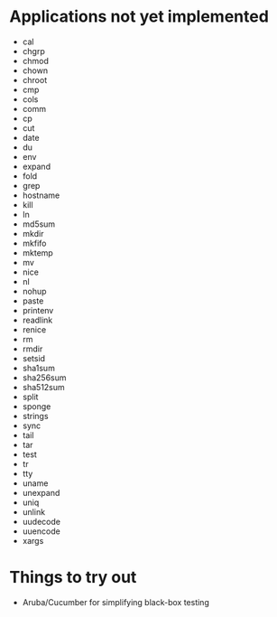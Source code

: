 Applications not yet implemented
================================

* cal
* chgrp
* chmod
* chown
* chroot
* cmp
* cols
* comm
* cp
* cut
* date
* du
* env
* expand
* fold
* grep
* hostname
* kill
* ln
* md5sum
* mkdir
* mkfifo
* mktemp
* mv
* nice
* nl
* nohup
* paste
* printenv
* readlink
* renice
* rm
* rmdir
* setsid
* sha1sum
* sha256sum
* sha512sum
* split
* sponge
* strings
* sync
* tail
* tar
* test
* tr
* tty
* uname
* unexpand
* uniq
* unlink
* uudecode
* uuencode
* xargs

Things to try out
=================

* Aruba/Cucumber for simplifying black-box testing
